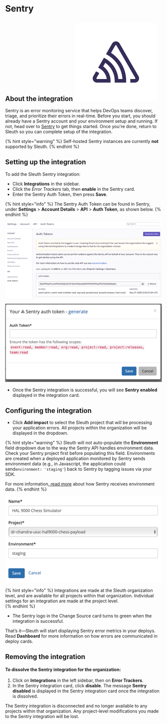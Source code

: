 # Sentry

## About the integration ![](../../../.gitbook/assets/sentry-glyph-dark.png) 

Sentry is an error monitoring service that helps DevOps teams discover, triage, and prioritize their errors in real-time. Before you start, you should already have a Sentry account and your environment setup and running. If not, head over to [Sentry](https://sentry.io/signup/) to get things started. Once you're done, return to Sleuth so you can complete setup of the integration. 

{% hint style="warning" %}
Self-hosted Sentry instances are currently **not** supported by Sleuth. 
{% endhint %}

## Setting up the integration

To add the Sleuth Sentry integration:

* Click **Integrations** in the sidebar.
* Click the _Error Trackers_ tab, then **enable** in the Sentry card.
* Enter the Sentry Auth Token, then press **Save**. 

{% hint style="info" %}
The Sentry Auth Token can be found in Sentry, under **Settings** &gt; **Account Details** &gt; **API** &gt; **Auth Token**, as shown below. 
{% endhint %}

 

![Sentry Auth Token in the Sentry dashboard.](../../../.gitbook/assets/sentry-auth-token-screen.png)

![Sentry auth token entry field in Sleuth](../../../.gitbook/assets/sentry-auth-token-enter-dialog.png)

* Once the Sentry integration is successful, you will see **Sentry enabled** displayed in the integration card. 

## Configuring the integration

* Click **Add impact** to select the Sleuth project that will be processing your application errors. All projects within the organization will be displayed in the dropdown. 

{% hint style="warning" %}
Sleuth will not auto-populate the **Environment** field dropdown due to the way the Sentry API handles environment data. Check your Sentry project first before populating this field. Environments are created when a deployed application monitored by Sentry sends environment data \(e.g., in Javascript, the application could send`environment: 'staging'`\) back to Sentry by tagging issues via your SDK.   
  
For more information,[ read more](https://docs.sentry.io/enriching-error-data/environments/?platform=browser#how-to-send-environment-data) about how Sentry receives environment data. 
{% endhint %}

![Impact entry dialog for Sentry](../../../.gitbook/assets/sentry-impact-source-entry.png)

{% hint style="info" %}
Integrations are made at the Sleuth organization level, and are available for all projects within that organization. Individual settings for an integration are made at the project level.  
{% endhint %}

* The Sentry logo in the Change Source card turns to green when the integration is successful. 

That’s it—Sleuth will start displaying Sentry error metrics in your deploys. Read **Dashboard** for more information on how errors are communicated in deploy cards. 

## Removing the integration

#### To dissolve the **Sentry** integration for the organization: 

1. Click on **Integrations** in the left sidebar, then on **Error Trackers**. 
2. In the Sentry integration card, click **disable**. The message **Sentry disabled** is displayed in the Sentry integration card once the integration is dissolved. 

The Sentry integration is disconnected and no longer available to any projects within that organization. Any project-level modifications you made to the Sentry integration will be lost.

